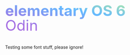 # **elementary OS 6** Odin

Testing some font stuff, please ignore!

<style>
  h1 {
    -webkit-background-clip: text;
    background-clip: text;
    background-image: linear-gradient(
      to top right,
      #a56de2 20%,
      #64baff,
      #d1ff82
    );
    font-size: 3rem;
    font-weight: normal;
    letter-spacing: 0;
    line-height: 1;
    padding: 0.125em 0;
    -webkit-text-fill-color: transparent;
    text-fill-color: transparent;
  }
</style>
